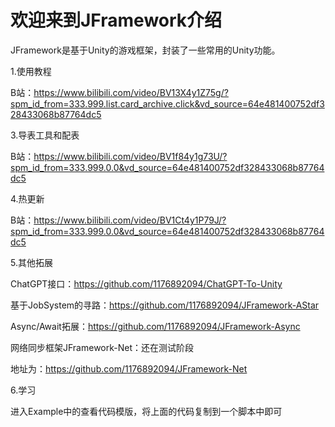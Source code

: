# 欢迎来到JFramework介绍

JFramework是基于Unity的游戏框架，封装了一些常用的Unity功能。

1.使用教程

B站：https://www.bilibili.com/video/BV13X4y1Z75g/?spm_id_from=333.999.list.card_archive.click&vd_source=64e481400752df328433068b87764dc5

3.导表工具和配表

B站：https://www.bilibili.com/video/BV1f84y1g73U/?spm_id_from=333.999.0.0&vd_source=64e481400752df328433068b87764dc5

4.热更新

B站：https://www.bilibili.com/video/BV1Ct4y1P79J/?spm_id_from=333.999.0.0&vd_source=64e481400752df328433068b87764dc5

5.其他拓展

ChatGPT接口：https://github.com/1176892094/ChatGPT-To-Unity

基于JobSystem的寻路：https://github.com/1176892094/JFramework-AStar

Async/Await拓展：https://github.com/1176892094/JFramework-Async

网络同步框架JFramework-Net：还在测试阶段

地址为：https://github.com/1176892094/JFramework-Net

6.学习

进入Example中的查看代码模版，将上面的代码复制到一个脚本中即可
